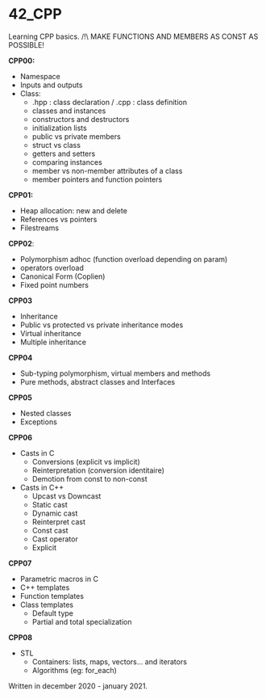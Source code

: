 # 42_CPP

Learning CPP basics.
/!\ MAKE FUNCTIONS AND MEMBERS AS CONST AS POSSIBLE!

**CPP00:**
  - Namespace
  - Inputs and outputs
  - Class:
    - .hpp : class declaration / .cpp : class definition
    - classes and instances
    - constructors and destructors
    - initialization lists
    - public vs private members
    - struct vs class
    - getters and setters
    - comparing instances
    - member vs non-member attributes of a class
    - member pointers and function pointers
    
**CPP01:**
  - Heap allocation: new and delete
  - References vs pointers
  - Filestreams

**CPP02**:
  - Polymorphism adhoc (function overload depending on param)
  - operators overload
  - Canonical Form (Coplien)
  - Fixed point numbers
  
**CPP03**
  - Inheritance
  - Public vs protected vs private inheritance modes
  - Virtual inheritance
  - Multiple inheritance
  
**CPP04**
  - Sub-typing polymorphism, virtual members and methods
  - Pure methods, abstract classes and Interfaces
  
**CPP05**
  - Nested classes
  - Exceptions

**CPP06**
  - Casts in C
    - Conversions (explicit vs implicit)
    - Reinterpretation (conversion identitaire)
    - Demotion from const to non-const
  - Casts in C++
    - Upcast vs Downcast
    - Static cast
    - Dynamic cast
    - Reinterpret cast
    - Const cast
    - Cast operator
    - Explicit

**CPP07**
  - Parametric macros in C
  - C++ templates
  - Function templates
  - Class templates
    - Default type
    - Partial and total specialization

**CPP08**
  - STL
    - Containers: lists, maps, vectors... and iterators
    - Algorithms (eg: for_each)

Written in december 2020 - january 2021.
